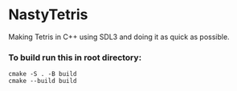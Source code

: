 # NastyTetris
Making Tetris in C++ using SDL3 and doing it as quick as possible.

### To build run this in root directory:
```
cmake -S . -B build
cmake --build build
```
